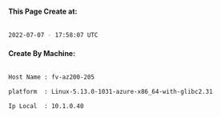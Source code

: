 
   
#### This Page Create at:

```bash

2022-07-07 - 17:58:07 UTC

```

#### Create By Machine:

```bash

Host Name : fv-az200-205

platform  : Linux-5.13.0-1031-azure-x86_64-with-glibc2.31

Ip Local  : 10.1.0.40

```

